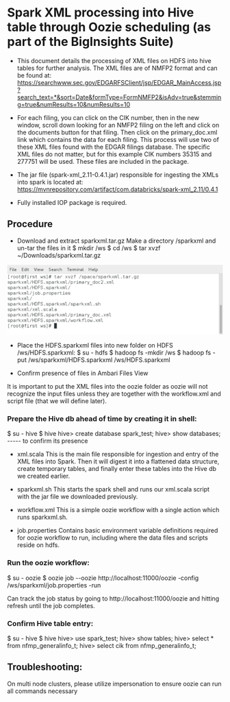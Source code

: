 # Spark XML processing into Hive table through Oozie scheduling (as part of the BigInsights Suite)

* This document details the processing of XML files on HDFS into hive tables for further analysis. The XML files are of NMFP2 format and can be found at: https://searchwww.sec.gov/EDGARFSClient/jsp/EDGAR_MainAccess.jsp?search_text=*&sort=Date&formType=FormNMFP2&isAdv=true&stemming=true&numResults=10&numResults=10

* For each filing, you can click on the CIK number, then in the new window, scroll down looking for an NMFP2 filing on the left and click on the documents button for that filing. Then click on the primary_doc.xml link which contains the data for each filing. This process will use two of these XML files found with the EDGAR filings database. The specific XML files do not matter, but for this example CIK numbers 35315 and 277751 will be used. These files are included in the package. 

* The jar file (spark-xml_2.11-0.4.1.jar) responsible for ingesting the XMLs into spark is located at: 
https://mvnrepository.com/artifact/com.databricks/spark-xml_2.11/0.4.1

* Fully installed IOP package is required. 

## Procedure

* Download and extract sparkxml.tar.gz
Make a directory /sparkxml and un-tar the files in it
$ mkdir /ws
$ cd /ws
$ tar xvzf ~/Downloads/sparkxml.tar.gz

![un-tarring](https://github.com/chengp3/BigInsights-Articles/blob/master/images/sparkxmltar.png?raw=true)

* Place the HDFS.sparkxml files into new folder on HDFS /ws/HDFS.sparkxml:
$ su - hdfs
$ hadoop fs -mkdir /ws
$ hadoop fs -put /ws/sparkxml/HDFS.sparkxml /ws/HDFS.sparkxml

* Confirm presence of files in Ambari Files View


It is important to put the XML files into the oozie folder as oozie will not recognize the input files unless they are together with the workflow.xml and script file (that we will define later). 

### Prepare the Hive db ahead of time by creating it in shell:

$ su - hive
$ hive 
hive> create database spark_test;
hive> show databases; 			----- to confirm its presence

* xml.scala 
This is the main file responsible for ingestion and entry of the XML files into Spark. Then it will digest it into a flattened data structure, create temporary tables, and finally enter these tables into the Hive db we created earlier. 
 
* sparkxml.sh
This starts the spark shell and runs our xml.scala script with the jar file we downloaded previously. 

* workflow.xml
This is a simple oozie workflow with a single action which runs sparkxml.sh.

* job.properties
Contains basic environment variable definitions required for oozie workflow to run, including where the data files and scripts reside on hdfs.

### Run the oozie workflow:
$ su - oozie
$ oozie job --oozie http://localhost:11000/oozie -config /ws/sparkxml/job.properties -run

Can track the job status by going to http://localhost:11000/oozie and hitting refresh until the job completes. 


### Confirm Hive table entry:
$ su - hive
$ hive
hive> use spark_test;
hive> show tables;
hive> select * from nfmp_generalinfo_t;
hive> select cik from nfmp_generalinfo_t;



## Troubleshooting:

On multi node clusters, please utilize impersonation to ensure oozie can run all commands necessary


